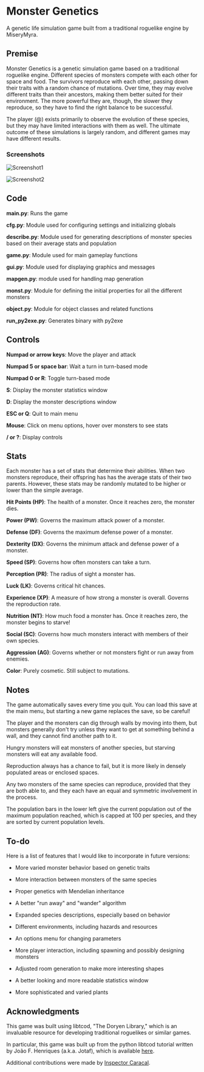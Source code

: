 # Monster Genetics
A genetic life simulation game built from a traditional roguelike engine by MiseryMyra.

## Premise
Monster Genetics is a genetic simulation game based on a traditional roguelike engine. Different species of monsters compete with each other for space and food. The survivors reproduce with each other, passing down their traits with a random chance of mutations. Over time, they may evolve different traits than their ancestors, making them better suited for their environment. The more powerful they are, though, the slower they reproduce, so they have to find the right balance to be successful.

The player (@) exists primarily to observe the evolution of these species, but they may have limited interactions with them as well. The ultimate outcome of these simulations is largely random, and different games may have different results.

### Screenshots

![Screenshot1](https://i.imgur.com/iyxDHx6.png)

![Screenshot2](https://i.imgur.com/cAkwGCP.png)


## Code
**main.py**:
Runs the game

**cfg.py**:
Module used for configuring settings and initializing globals

**describe.py**:
Module used for generating descriptions of monster species based on their average stats and population

**game.py**:
Module used for main gameplay functions

**gui.py**:
Module used for displaying graphics and messages

**mapgen.py**:
module used for handling map generation

**monst.py**:
Module for defining the initial properties for all the different monsters

**object.py**:
Module for object classes and related functions

**run_py2exe.py**:
Generates binary with py2exe


## Controls
**Numpad or arrow keys**:
Move the player and attack

**Numpad 5 or space bar**:
Wait a turn in turn-based mode

**Numpad 0 or R**:
Toggle turn-based mode

**S**:
Display the monster statistics window

**D**:
Display the monster descriptions window

**ESC or Q**:
Quit to main menu

**Mouse**:
Click on menu options, hover over monsters to see stats

**/ or ?**:
Display controls


## Stats
Each monster has a set of stats that determine their abilities. When two monsters reproduce, their offspring has has the average stats of their two parents. However, these stats may be randomly mutated to be higher or lower than the simple average.

**Hit Points (HP)**:
The health of a monster. Once it reaches zero, the monster dies.

**Power (PW)**:
Governs the maximum attack power of a monster.

**Defense (DF)**:
Governs the maximum defense power of a monster.

**Dexterity (DX)**:
Governs the minimum attack and defense power of a monster.

**Speed (SP)**:
Governs how often monsters can take a turn.

**Perception (PR)**:
The radius of sight a monster has.

**Luck (LK)**:
Governs critical hit chances.

**Experience (XP)**:
A measure of how strong a monster is overall. Governs the reproduction rate.

**Nutrition (NT)**:
How much food a monster has. Once it reaches zero, the monster begins to starve!

**Social (SC)**:
Governs how much monsters interact with members of their own species.

**Aggression (AG)**:
Governs whether or not monsters fight or run away from enemies.

**Color**:
Purely cosmetic. Still subject to mutations.


## Notes
The game automatically saves every time you quit. You can load this save at the main menu, but starting a new game replaces the save, so be careful!

The player and the monsters can dig through walls by moving into them, but monsters generally don't try unless they want to get at something behind a wall, and they cannot find another path to it.

Hungry monsters will eat monsters of another species, but starving monsters will eat any available food.

Reproduction always has a chance to fail, but it is more likely in densely populated areas or enclosed spaces.

Any two monsters of the same species can reproduce, provided that they are both able to, and they each have an equal and symmetric involvement in the process.

The population bars in the lower left give the current population out of the maximum population reached, which is capped at 100 per species, and they are sorted by current population levels.


## To-do
Here is a list of features that I would like to incorporate in future versions:

- More varied monster behavior based on genetic traits

- More interaction between monsters of the same species

- Proper genetics with Mendelian inheritance

- A better "run away" and "wander" algorithm

- Expanded species descriptions, especially based on behavior

- Different environments, including hazards and resources

- An options menu for changing parameters

- More player interaction, including spawning and possibly designing monsters

- Adjusted room generation to make more interesting shapes

- A better looking and more readable statistics window

- More sophisticated and varied plants


## Acknowledgments

This game was built using libtcod, "The Doryen Library," which is an invaluable resource for developing traditional roguelikes or similar games.

In particular, this game was built up from the python libtcod tutorial written by João F. Henriques (a.k.a. Jotaf), which is available [here](http://www.roguebasin.com/index.php?title=Complete_Roguelike_Tutorial,_using_python%2Blibtcod).

Additional contributions were made by [Inspector Caracal](https://tootplanet.space/@InspectorCaracal).
